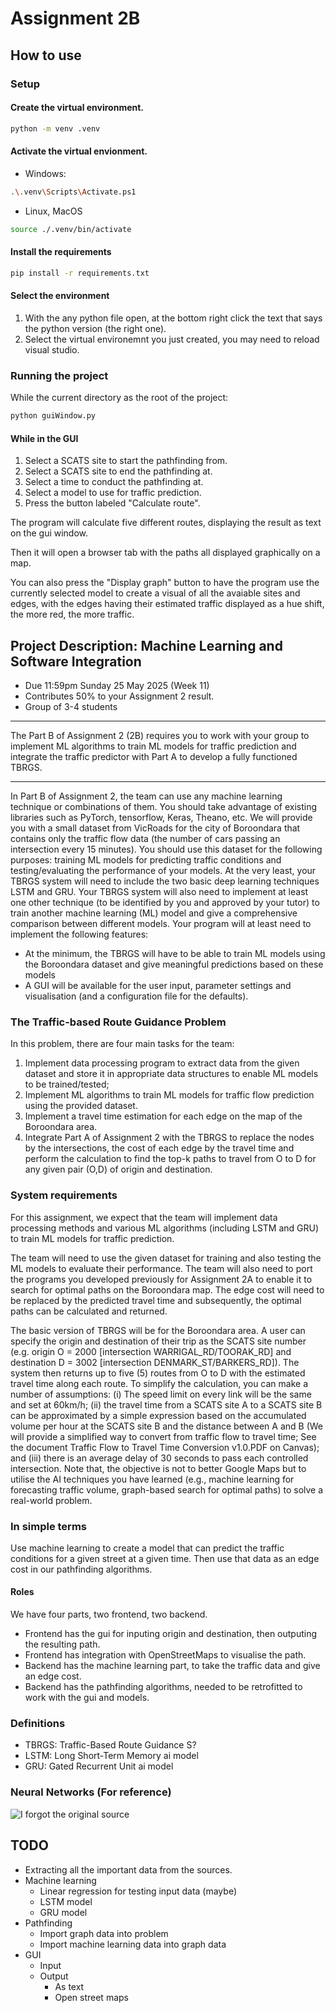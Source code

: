 # Assignment 2B
## How to use
### Setup
#### Create the virtual environment.
```bash
python -m venv .venv
```
#### Activate the virtual envionment.
- Windows:
```bash
.\.venv\Scripts\Activate.ps1
```
- Linux, MacOS
```bash
source ./.venv/bin/activate
```
#### Install the requirements
```bash
pip install -r requirements.txt
```
#### Select the environment
1. With the any python file open, at the bottom right click the text that says the python version (the right one).
2. Select the virtual environemnt you just created, you may need to reload visual studio.

### Running the project
While the current directory as the root of the project:
```bash
python guiWindow.py
```
#### While in the GUI
1. Select a SCATS site to start the pathfinding from.
2. Select a SCATS site to end the pathfinding at.
3. Select a time to conduct the pathfinding at.
4. Select a model to use for traffic prediction.
5. Press the button labeled "Calculate route".

The program will calculate five different routes, displaying the result as text on the gui window.

Then it will open a browser tab with the paths all displayed graphically on a map.

You can also press the "Display graph" button to have the program use the currently selected model to create a visual of all the avaiable sites and edges, with the edges having their estimated traffic displayed as a hue shift, the more red, the more traffic.

## Project Description: Machine Learning and Software Integration
- Due 11:59pm Sunday 25 May 2025 (Week 11)
- Contributes 50% to your Assignment 2 result.
- Group of 3-4 students

___
The Part B of Assignment 2 (2B) requires you to work with your group to implement ML algorithms to train ML models for traffic prediction and integrate the traffic predictor with Part A to develop a fully functioned TBRGS.

___
In Part B of Assignment 2, the team can use any machine learning technique or combinations of them. You should take advantage of existing libraries such as PyTorch, tensorflow, Keras, Theano, etc. We will provide you with a small dataset from VicRoads for the city of Boroondara that contains only the traffic flow data (the number of cars passing an intersection every 15 minutes). You should use this dataset for the following purposes: training ML models for predicting traffic conditions and testing/evaluating the performance of your models. At the very least, your TBRGS system will need to include the two basic deep learning techniques LSTM and GRU. Your TBRGS system will also need to implement at least one other technique (to be identified by you and approved by your tutor) to train another machine learning (ML) model and give a comprehensive comparison between different models. Your program will at least need to implement the following features:
- At the minimum, the TBRGS will have to be able to train ML models using the Boroondara dataset and give meaningful predictions based on these models
- A GUI will be available for the user input, parameter settings and visualisation (and a configuration file for the defaults).

### The Traffic-based Route Guidance Problem
In this problem, there are four main tasks for the team:
1. Implement data processing program to extract data from the given dataset and store it in appropriate data structures to enable ML models to be trained/tested;
2. Implement ML algorithms to train ML models for traffic flow prediction using the provided dataset.
3. Implement a travel time estimation for each edge on the map of the Boroondara area.
4. Integrate Part A of Assignment 2 with the TBRGS to replace the nodes by the intersections, the cost of each edge by the travel time and perform the calculation to find the top-k paths to travel from O to D for any given pair (O,D) of origin and destination.

### System requirements
For this assignment, we expect that the team will implement data processing methods and various ML algorithms (including LSTM and GRU) to train ML models for traffic prediction.

The team will need to use the given dataset for training and also testing the ML models to evaluate their performance. The team will also need to port the programs you developed previously for Assignment 2A to enable it to search for optimal paths on the Boroondara map. The edge cost will need to be replaced by the predicted travel time and subsequently, the optimal paths can be calculated and returned.

The basic version of TBRGS will be for the Boroondara area. A user can specify the origin and destination of their trip as the SCATS site number (e.g. origin O = 2000 [intersection WARRIGAL_RD/TOORAK_RD] and destination D = 3002 [intersection DENMARK_ST/BARKERS_RD]). The system then returns up to five (5) routes from O to D with the estimated travel time along each route. To simplify the calculation, you can make a number of assumptions: (i) The speed limit on every link will be the same and set at 60km/h; (ii) the travel time from a SCATS site A to a SCATS site B can be approximated by a simple expression based on the accumulated volume per hour at the SCATS site B and the distance between A and B (We will provide a simplified way to convert from traffic flow to travel time; See the document Traffic Flow to Travel Time Conversion v1.0.PDF on Canvas); and (iii) there is an average delay of 30 seconds to pass each controlled intersection. Note that, the objective is not to better Google Maps but to utilise the AI techniques you have learned (e.g., machine learning for forecasting traffic volume, graph-based search for optimal paths) to solve a real-world problem.

### In simple terms
Use machine learning to create a model that can predict the traffic conditions for a given street at a given time. Then use that data as an edge cost in our pathfinding algorithms.

#### Roles
We have four parts, two frontend, two backend.
- Frontend has the gui for inputing origin and destination, then outputing the resulting path.
- Frontend has integration with OpenStreetMaps to visualise the path.
- Backend has the machine learning part, to take the traffic data and give an edge cost.
- Backend has the pathfinding algorithms, needed to be retrofitted to work with the gui and models.

### Definitions
- TBRGS: Traffic-Based Route Guidance S?
- LSTM: Long Short-Term Memory ai model
- GRU: Gated Recurrent Unit ai model

### Neural Networks (For reference)
![I forgot the original source](./ChartOfNeuralNetworks.png)

## TODO
- Extracting all the important data from the sources.
- Machine learning
	- Linear regression for testing input data (maybe)
	- LSTM model
	- GRU model
- Pathfinding
	- Import graph data into problem
	- Import machine learning data into graph data
- GUI
	- Input
	- Output
		- As text
		- Open street maps

